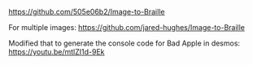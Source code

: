 https://github.com/505e06b2/Image-to-Braille

For multiple images: https://github.com/jared-hughes/Image-to-Braille

Modified that to generate the console code for Bad Apple in desmos: https://youtu.be/mtlZI1d-9Ek
